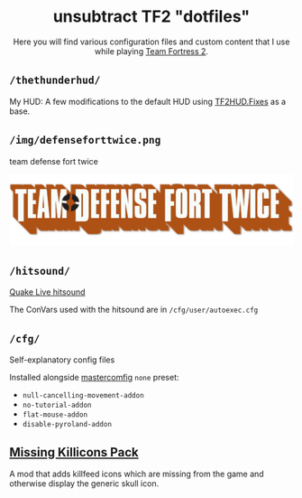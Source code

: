 <h1 align="center">unsubtract TF2 "dotfiles"</h1>
<p align="center">Here you will find various configuration files and custom content that I use while playing <a href="https://www.teamfortress.com/">Team Fortress 2</a>.</p>

## `/thethunderhud/`
My HUD: A few modifications to the default HUD using [TF2HUD.Fixes](git+https://github.com/CriticalFlaw/TF2HUD.Fixes.git) as a base.

## `/img/defenseforttwice.png`
team defense fort twice

<p align="center"><img src="./img/defenseforttwice.png" alt="Team Defense Fort Twice"></p>

## `/hitsound/`
[Quake Live hitsound](https://huds.tf/site/s-Quake-Live-hitsound)

The ConVars used with the hitsound are in `/cfg/user/autoexec.cfg`

## `/cfg/`
Self-explanatory config files 

Installed alongside [mastercomfig](https://mastercomfig.com/) `none` preset:
- `null-cancelling-movement-addon`
- `no-tutorial-addon`
- `flat-mouse-addon`
- `disable-pyroland-addon`

## [Missing Killicons Pack](https://steamcommunity.com/sharedfiles/filedetails/?id=2156604959)
A mod that adds killfeed icons which are missing from the game and otherwise display the generic skull icon.

